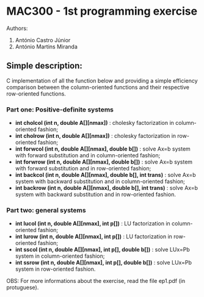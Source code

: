 # MAC300 - 1st programming exercise

Authors: 
  1. António Castro Júnior
  2. António Martins Miranda
  
## Simple description:

C implementation of all the function below and providing a simple efficiency comparison between the column-oriented functions and their respective row-oriented functions.

### Part one: Positive-definite systems

  - **int cholcol (int n, double A[][nmax])** : cholesky factorization in column-oriented fashion;
  - **int cholrow (int n, double A[][nmax])** : cholesky factorization in row-oriented fashion;
  - **int forwcol (int n, double A[][nmax], double b[])** : solve Ax=b system with forward substitution and in           column-oriented fashion;
  - **int forwrow (int n, double A[][nmax], double b[])** : solve Ax=b system with forward substitution and in           row-oriented fashion;
  - **int backcol (int n, double A[][nmax], double b[], int trans)** : solve Ax=b system with backward substitution and   in column-oriented fashion;
  - **int backrow (int n, double A[][nmax], double b[], int trans)** : solve Ax=b system with backward substitution and   in row-oriented fashion.

### Part two: general systems

  - **int lucol (int n, double A[][nmax], int p[])** : LU factorization in column-oriented fashion;
  - **int lurow (int n, double A[][nmax], int p[])** : LU factorization in row-oriented fashion;
  - **int sscol (int n, double A[][nmax], int p[], double b[])** : solve LUx=Pb system in column-oriented fashion;
  - **int ssrow (int n, double A[][nmax], int p[], double b[])** : solve LUx=Pb system in row-oriented fashion.

OBS: For more informations about the exercise, read the file ep1.pdf (in protuguese).


